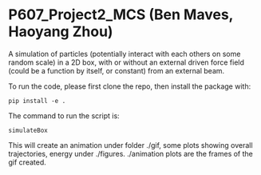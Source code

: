 # P607_Project2_MCS (Ben Maves, Haoyang Zhou)

A simulation of particles (potentially interact with each others on some random scale) in a 2D box, with or without an external driven force field (could be a function by itself, or constant) from an external beam.

To run the code, please first clone the repo, then install the package with:
```
pip install -e .
```

The command to run the script is:
```
simulateBox
```

This will create an animation under folder ./gif, some plots showing overall trajectories, energy under ./figures. ./animation plots are the frames of the gif created.
